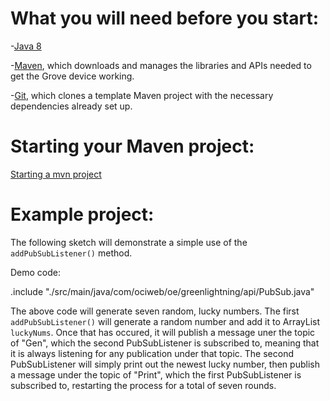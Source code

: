 # What you will need before you start:
-[Java 8](https://docs.oracle.com/javase/8/docs/technotes/guides/install/install_overview.html) 

-[Maven](https://maven.apache.org/install.html), which downloads and manages the libraries and APIs needed to get the Grove device working.

-[Git](https://git-scm.com/), which clones a template Maven project with the necessary dependencies already set up.

# Starting your Maven project: 
[Starting a mvn project](https://github.com/oci-pronghorn/FogLighter/blob/master/README.md)

# Example project:
 
The following sketch will demonstrate a simple use of the ```addPubSubListener()``` method.
 
Demo code: 

.include "./src/main/java/com/ociweb/oe/greenlightning/api/PubSub.java"

The above code will generate seven random, lucky numbers. The first ```addPubSubListener()``` will generate a random number and add it to ArrayList ```luckyNums```. Once that has occured, it will publish a message uner the topic of "Gen", which the second PubSubListener is subscribed to, meaning that it is always listening for any publication under that topic. The second PubSubListener will simply print out the newest lucky number, then publish a message under the topic of "Print", which the first PubSubListener is subscribed to, restarting the process for a total of seven rounds.

